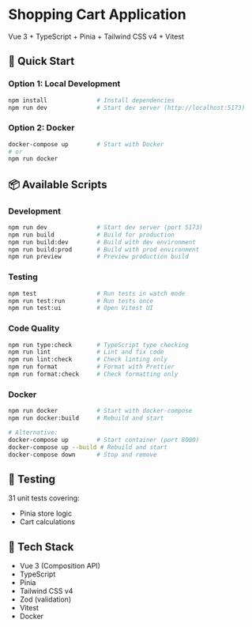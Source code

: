 # Shopping Cart Application

Vue 3 + TypeScript + Pinia + Tailwind CSS v4 + Vitest

## 🚀 Quick Start

### Option 1: Local Development

```bash
npm install              # Install dependencies
npm run dev              # Start dev server (http://localhost:5173)
```

### Option 2: Docker

```bash
docker-compose up        # Start with Docker
# or
npm run docker
```

## 📦 Available Scripts

### Development

```bash
npm run dev              # Start dev server (port 5173)
npm run build            # Build for production
npm run build:dev        # Build with dev environment
npm run build:prod       # Build with prod environment
npm run preview          # Preview production build
```

### Testing

```bash
npm test                 # Run tests in watch mode
npm run test:run         # Run tests once
npm run test:ui          # Open Vitest UI
```

### Code Quality

```bash
npm run type:check       # TypeScript type checking
npm run lint             # Lint and fix code
npm run lint:check       # Check linting only
npm run format           # Format with Prettier
npm run format:check     # Check formatting only
```

### Docker

```bash
npm run docker           # Start with docker-compose
npm run docker:build     # Rebuild and start

# Alternative:
docker-compose up        # Start container (port 8000)
docker-compose up --build # Rebuild and start
docker-compose down      # Stop and remove
```

## 🧪 Testing

31 unit tests covering:

- Pinia store logic
- Cart calculations

## 🔧 Tech Stack

- Vue 3 (Composition API)
- TypeScript
- Pinia
- Tailwind CSS v4
- Zod (validation)
- Vitest
- Docker
